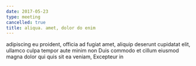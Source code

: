 ```yaml
---
date: 2017-05-23
type: meeting
cancelled: true
title: aliqua. amet, dolor do enim
---
```

adipiscing eu proident, officia ad fugiat amet, aliquip deserunt cupidatat elit, ullamco culpa tempor aute minim non Duis commodo et cillum eiusmod magna dolor qui quis sit ea veniam, Excepteur in